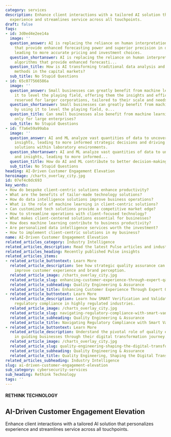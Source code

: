 ```yaml
---
category: services
description: Enhance client interactions with a tailored AI solution that personalizes
  experience and streamlines service across all touchpoints.
draft: false
faqs:
- id: 3d0ed4e2ee14a
  image: ''
  question_answer: AI is replacing the reliance on human interpretation with algorithms
    that provide enhanced forecasting power and superior precision in decision-making,
    leading to more accurate pricing and investment choices.
  question_shortanswer: AI is replacing the reliance on human interpretation with
    algorithms that provide enhanced forecasti...
  question_title: How is AI transforming traditional data analysis and prediction
    methods in the capital markets?
  sub_title: No Stupid Questions
- id: 65c077566586a
  image: ''
  question_answer: Small businesses can greatly benefit from machine learning by using
    it to level the playing field, offering them the insights and efficiencies usually
    reserved for larger corporations, tailored to their scale and needs.
  question_shortanswer: Small businesses can greatly benefit from machine learning
    by using it to level the playing field, o...
  question_title: Can small businesses also benefit from machine learning or is it
    only for large enterprises?
  sub_title: No Stupid Questions
- id: f7a6e59a99aba
  image: ''
  question_answer: AI and ML analyze vast quantities of data to uncover patterns and
    insights, leading to more informed strategic decisions and driving innovative
    solutions within laboratory environments.
  question_shortanswer: AI and ML analyze vast quantities of data to uncover patterns
    and insights, leading to more informed...
  question_title: How do AI and ML contribute to better decision-making in labs?
  sub_title: No Stupid Questions
heading: AI-Driven Customer Engagement Elevation
heroimage: /charts_overlay_city.jpg
id: 07ef4c0dc693
key_words:
- How do bespoke client-centric solutions enhance productivity?
- What are the benefits of tailor-made technology solutions?
- How do data intelligence solutions improve business operations?
- What is the role of machine learning in client-centric solutions?
- Can customized tech solutions provide a competitive market edge?
- How to streamline operations with client-focused technology?
- What makes client-centered solutions essential for businesses?
- How does machine learning contribute to business productivity?
- Are personalized data intelligence services worth the investment?
- How to implement client-centric solutions in my business?
name: AI-Driven Customer Engagement Elevation
related_articles_category: Industry Intelligence
related_articles_description: Read the latest Pulse articles and industry insights.
related_articles_heading: Recently published Pulse insights
related_articles_items:
- related_article_buttontext: Learn More
  related_article_description: See how strategic quality assurance can significantly
    improve customer experience and brand perception.
  related_article_image: /charts_overlay_city.jpg
  related_article_slug: enhancing-customer-experience-through-expert-qa
  related_article_subheading: Quality Engineering & Assurance
  related_article_title: Enhancing Customer Experience Through Expert QA
- related_article_buttontext: Learn More
  related_article_description: Learn how SMART Verification and Validation streamline
    regulatory compliance in highly regulated industries.
  related_article_image: /charts_overlay_city.jpg
  related_article_slug: navigating-regulatory-compliance-with-smart-vandv
  related_article_subheading: Quality Engineering & Assurance
  related_article_title: Navigating Regulatory Compliance with Smart VandV
- related_article_buttontext: Learn More
  related_article_description: Understand the pivotal role of quality engineering
    in guiding businesses through their digital transformation journey.
  related_article_image: /charts_overlay_city.jpg
  related_article_slug: quality-engineering-shaping-the-digital-transformation
  related_article_subheading: Quality Engineering & Assurance
  related_article_title: Quality Engineering, Shaping the Digital Transformation
related_articles_subheading: Industry Intelligence
slug: ai-driven-customer-engagement-elevation
sub_category: cybersecurity-services
sub_heading: Rethink Technology
tags: ''
---
```


#### RETHINK TECHNOLOGY
## AI-Driven Customer Engagement Elevation
Enhance client interactions with a tailored AI solution that personalizes experience and streamlines service across all touchpoints.
